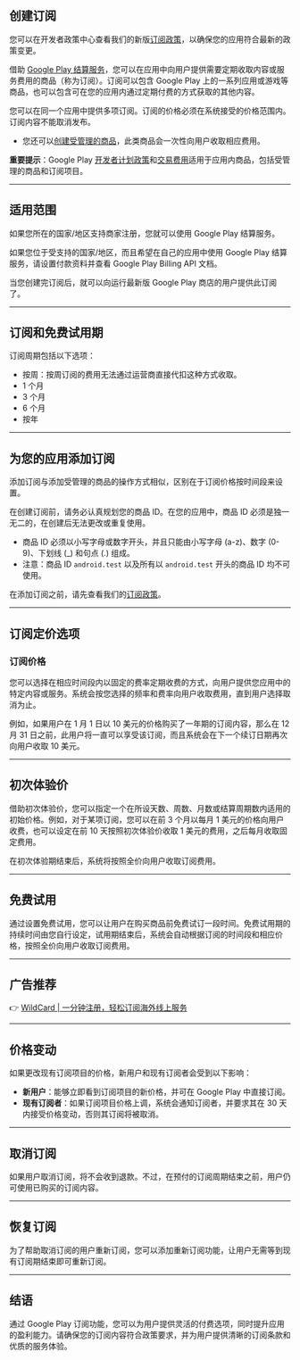 ## 创建订阅

您可以在开发者政策中心查看我们的新版[订阅政策](https://bit.ly/bewildcard)，以确保您的应用符合最新的政策变更。

借助 [Google Play 结算服务](https://bit.ly/bewildcard)，您可以在应用中向用户提供需要定期收取内容或服务费用的商品（称为订阅）。订阅可以包含 Google Play 上的一系列应用或游戏等商品，也可以包含可在您的应用内通过定期付费的方式获取的其他内容。

您可以在同一个应用中提供多项订阅。订阅的价格必须在系统接受的价格范围内。订阅内容不能取消发布。

- 您还可以[创建受管理的商品](https://bit.ly/bewildcard)，此类商品会一次性向用户收取相应费用。

**重要提示**：Google Play [开发者计划政策](https://bit.ly/bewildcard)和[交易费用](https://bit.ly/bewildcard)适用于应用内商品，包括受管理的商品和订阅项目。

---

## 适用范围

如果您所在的国家/地区支持商家注册，您就可以使用 Google Play 结算服务。

如果您位于受支持的国家/地区，而且希望在自己的应用中使用 Google Play 结算服务，请设置付款资料并查看 Google Play Billing API 文档。

当您创建完订阅后，就可以向运行最新版 Google Play 商店的用户提供此订阅了。

---

## 订阅和免费试用期

订阅周期包括以下选项：

- 按周：按周订阅的费用无法通过运营商直接代扣这种方式收取。
- 1 个月
- 3 个月
- 6 个月
- 按年

---

## 为您的应用添加订阅

添加订阅与添加受管理的商品的操作方式相似，区别在于订阅价格按时间段来设置。

在创建订阅前，请务必认真规划您的商品 ID。在您的应用中，商品 ID 必须是独一无二的，在创建后无法更改或重复使用。

- 商品 ID 必须以小写字母或数字开头，并且只能由小写字母 (a-z)、数字 (0-9)、下划线 (_) 和句点 (.) 组成。
- 注意：商品 ID `android.test` 以及所有以 `android.test` 开头的商品 ID 均不可使用。

在添加订阅之前，请先查看我们的[订阅政策](https://bit.ly/bewildcard)。

---

## 订阅定价选项

### 订阅价格

您可以选择在相应时间段内以固定的费率定期收费的方式，向用户提供您应用中的特定内容或服务。系统会按您选择的频率和费率向用户收取费用，直到用户选择取消为止。

例如，如果用户在 1 月 1 日以 10 美元的价格购买了一年期的订阅内容，那么在 12 月 31 日之前，此用户将一直可以享受该订阅，而且系统会在下一个续订日期再次向用户收取 10 美元。

---

## 初次体验价

借助初次体验价，您可以指定一个在所设天数、周数、月数或结算周期数内适用的初始价格。例如，对于某项订阅，您可以在前 3 个月以每月 1 美元的价格向用户收费，也可以设定在前 10 天按照初次体验价收取 1 美元的费用，之后每月收取固定费用。

在初次体验期结束后，系统将按照全价向用户收取订阅费用。

---

## 免费试用

通过设置免费试用，您可以让用户在购买商品前免费试订一段时间。免费试用期的持续时间由您自行设定，试用期结束后，系统会自动根据订阅的时间段和相应价格，按照全价向用户收取订阅费用。

---

## 广告推荐

👉 [WildCard | 一分钟注册，轻松订阅海外线上服务](https://bit.ly/bewildcard)

---

## 价格变动

如果更改现有订阅项目的价格，新用户和现有订阅者会受到以下影响：

- **新用户**：能够立即看到订阅项目的新价格，并可在 Google Play 中直接订阅。
- **现有订阅者**：如果订阅项目价格上调，系统会通知订阅者，并要求其在 30 天内接受价格变动，否则其订阅将被取消。

---

## 取消订阅

如果用户取消订阅，将不会收到退款。不过，在预付的订阅周期结束之前，用户仍可使用已购买的订阅内容。

---

## 恢复订阅

为了帮助取消订阅的用户重新订阅，您可以添加重新订阅功能，让用户无需等到现有订阅期结束即可重新订阅。

---

## 结语

通过 Google Play 订阅功能，您可以为用户提供灵活的付费选项，同时提升应用的盈利能力。请确保您的订阅内容符合政策要求，并为用户提供清晰的订阅条款和优质的服务体验。